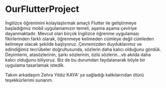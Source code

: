 # OurFlutterProject

İngilizce öğrenimini kolaylaştırmak amaçlı Flutter ile geliştirmeye başladığımız mobil
uygulamamızın temeli, aşama aşama çeviriye dayanmaktadır. Mevcut olan birçok
İngilizce öğrenme uygulaması fikirlerinden farklı olarak, öğrenmeye kelimeden
cümleye değil cümleden kelimeye olacak şekilde başlıyoruz. Çevremizden
duyduklarımız ve edindiğimiz tecrübeler doğrultusunda, sözlerin daha kalıcı
olduğunu gördük. Deyimlerin, atasözlerinin, şarkı sözlerinin, özlü sözlerin...vb akılda
daha kalıcı olduğunu biliyoruz. Biz de bu durumdan faydalanarak böyle bir uygulama
tasarlamak istedik. 

Takım arkadaşım Zehra Yıldız KAYA' ya sağladığı katkılarından ötürü teşekkürlerimi sunarım. 
